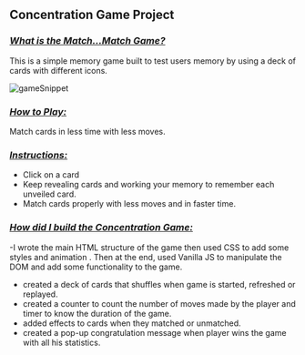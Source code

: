 ## Concentration Game Project

### <u>*What is the Match...Match Game?*</u>

This is a simple memory game built to test users memory by using a deck of cards with different icons.

![gameSnippet](concentration-game/img/gameSnippet.png)

### *<u>How to Play:</u>*

Match cards in less time with less moves.

### *<u>Instructions:</u>*

- Click on a card
- Keep revealing cards and working your memory to remember each unveiled card.
- Match cards properly with less moves and in faster time.

### <u>*How did I build the Concentration Game:*</u>

-I wrote the main HTML structure of the game then used CSS to add some styles and animation . Then at the end, used Vanilla JS to manipulate the DOM and add some functionality to the game.

- created a deck of cards that shuffles when game is started, refreshed or replayed.
- created a counter to count the number of moves made by the player and timer to know the duration of the game.
- added effects to cards when they matched or unmatched.
- created a pop-up congratulation message when player wins the game with all his statistics.
